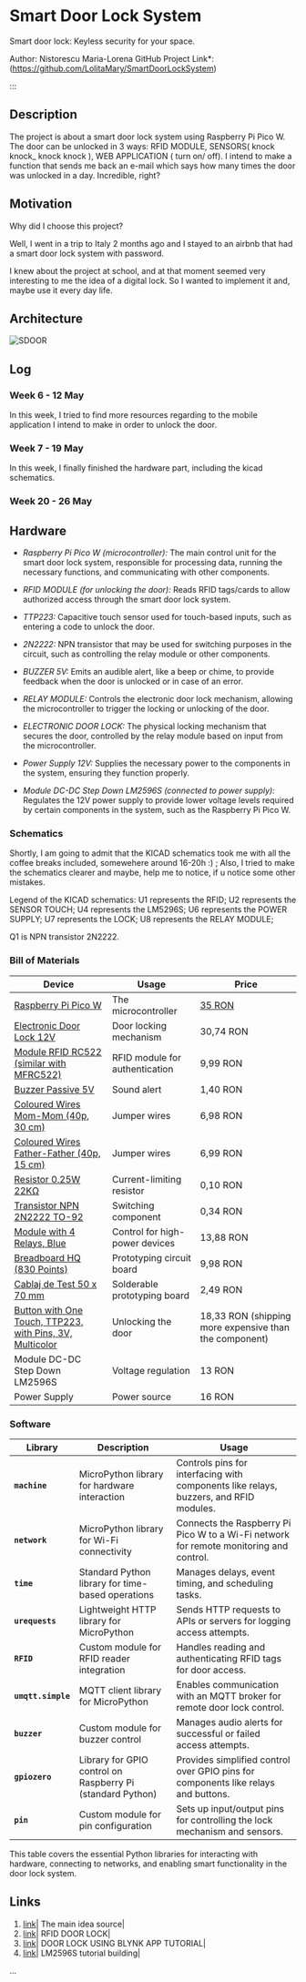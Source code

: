 # Smart Door Lock System
Smart door lock: Keyless security for your space.

Author: Nistorescu Maria-Lorena
GitHub Project Link*: (https://github.com/LolitaMary/SmartDoorLockSystem)

:::

## Description

The project is about a smart door lock system using Raspberry Pi Pico W. 
The door can be unlocked in 3 ways: RFID MODULE, SENSORS( knock knock_ knock knock ), WEB APPLICATION ( turn on/ off).
I intend to make a function that sends me back an e-mail which says how many times the door was unlocked in a day. Incredible, right?

## Motivation

Why did I choose this project?

Well, I went in a trip to Italy 2 months ago and I stayed to an airbnb that had a smart door lock system with password.

I knew about the project at school, and at that moment seemed very interesting to me the idea of a digital lock.
So I wanted to implement it and, maybe use it every day life.


## Architecture 

![SDOOR](https://github.com/UPB-FILS-MA/upb-fils-ma.github.io/assets/120091173/9e9a5397-384d-43d5-ad6c-95f6c4b8de39)

## Log

<!-- write every week your progress here -->

### Week 6 - 12 May
In this week, I tried to find more resources regarding to the mobile application I intend to make in order to unlock the door.

### Week 7 - 19 May
In this week, I finally finished the hardware part, including the kicad schematics.

### Week 20 - 26 May


## Hardware

- *Raspberry Pi Pico W (microcontroller):* The main control unit for the smart door lock system, responsible for processing data, running the necessary functions, and communicating with other components.
  
- *RFID MODULE (for unlocking the door):* Reads RFID tags/cards to allow authorized access through the smart door lock system.
  
- *TTP223:* Capacitive touch sensor used for touch-based inputs, such as entering a code to unlock the door.
  
- *2N2222:* NPN transistor that may be used for switching purposes in the circuit, such as controlling the relay module or other components.
  
- *BUZZER 5V:* Emits an audible alert, like a beep or chime, to provide feedback when the door is unlocked or in case of an error.
  
- *RELAY MODULE:* Controls the electronic door lock mechanism, allowing the microcontroller to trigger the locking or unlocking of the door.
  
- *ELECTRONIC DOOR LOCK:* The physical locking mechanism that secures the door, controlled by the relay module based on input from the microcontroller.
  
- *Power Supply 12V:* Supplies the necessary power to the components in the system, ensuring they function properly.
  
- *Module DC-DC Step Down LM2596S  (connected to power supply):* Regulates the 12V power supply to provide lower voltage levels required by certain components in the system, such as the Raspberry Pi Pico W.


### Schematics

Shortly, I am going to admit that the KICAD schematics took me with all the coffee breaks included, somewehere around 16-20h :) ;
Also, I tried to make the schematics clearer and maybe, help me to notice, if u notice some other mistakes.

Legend of the KICAD schematics:
U1  represents the RFID;
U2  represents the SENSOR TOUCH;
U4  represents the LM5296S;
U6  represents the POWER SUPPLY;
U7  represents the LOCK;
U8  represents the RELAY MODULE;

Q1 is NPN transistor 2N2222.



### Bill of Materials

<!-- Fill out this table with all the hardware components that you might need.

The format is 

| [Device](link://to/device) | This is used ... | [price](link://to/store) |



-->


| **Device** | **Usage** | **Price** |
|------------|-----------|-----------|
| [Raspberry Pi Pico W](https://www.raspberrypi.com/documentation/microcontrollers/raspberry-pi-pico.html) | The microcontroller | [35 RON](https://www.optimusdigital.ro/en/raspberry-pi-boards/12394-raspberry-pi-pico-w.html) |
| [Electronic Door Lock 12V](https://cleste.ro/incuietoare-electrica-12v.html) | Door locking mechanism | 30,74 RON |
| [Module RFID RC522 (similar with MFRC522)](https://www.optimusdigital.ro/ro/cautare?controller=search&orderby=position&orderway=desc&search_query=Modul+RFID+RC522+%28similar+cu+MFRC522%29&submit_search=) | RFID module for authentication | 9,99 RON |
| [Buzzer Passive 5V](https://www.optimusdigital.ro/ro/audio-buzzere/634-buzzer-pasiv-de-5-v.html?search_query=Buzzer+Pasiv+de+5+V%09+%09&results=15) | Sound alert | 1,40 RON |
| [Coloured Wires Mom-Mom (40p, 30 cm)](https://www.optimusdigital.ro/ro/fire-fire-mufate/881-set-fire-mama-mama-40p-15-cm.html?search_query=%09Fire+Colorate+Mama-Mama+%2840p%2C+30+cm%29+%09&results=10) | Jumper wires | 6,98 RON |
| [Coloured Wires Father-Father (40p, 15 cm)](https://www.optimusdigital.ro/ro/fire-fire-mufate/884-set-fire-tata-tata-40p-10-cm.html?search_query=%09Fire+Colorate+Tata-Tata+%2840p%2C+15+cm%29&results=10) | Jumper wires | 6,99 RON |
| [Resistor 0.25W 22KΩ](https://www.optimusdigital.ro/ro/componente-electronice-rezistoare/858-rezistor-025w-18k.html?search_query=rezistor&results=120) | Current-limiting resistor | 0,10 RON |
| [Transistor NPN 2N2222 TO-92](https://www.optimusdigital.ro/ro/componente-electronice-tranzistoare/935-tranzistor-s9013-npn-50-pcs-set.html?search_query=Tranzistor+NPN+2n2222+TO-92&results=9) | Switching component | 0,34 RON |
| [Module with 4 Relays, Blue](https://www.optimusdigital.ro/ro/electronica-de-putere-module-cu-releu/478-modul-releu-cu-4-canale-albastru.html?search_query=Modul+cu+4+Relee%2C+Albastru&results=3) | Control for high-power devices | 13,88 RON |
| [Breadboard HQ (830 Points)](https://www.optimusdigital.ro/ro/prototipare-breadboard-uri/8-breadboard-830-points.html?search_query=Breadboard+HQ+%28830+Puncte%29&results=12) | Prototyping circuit board | 9,98 RON |
| [Cablaj de Test 50 x 70 mm](https://www.optimusdigital.ro/ro/cautare?controller=search&orderby=position&orderway=desc&search_query=Cablaj+de+test+50+x+70+mm&submit_search=) | Solderable prototyping board | 2,49 RON |
| [Button with One Touch, TTP223, with Pins, 3V, Multicolor](https://www.emag.ro/buton-cu-o-singura-atingere-ttp223-cu-pini-3-v-multicolor-ttp223-mod-1ch/pd/DC6798MBM/) | Unlocking the door | 18,33 RON (shipping more expensive than the component) |
| Module DC-DC Step Down LM2596S | Voltage regulation | 13 RON |
| Power Supply | Power source | 16 RON |

### Software

| **Library**        | **Description**                                           | **Usage**                                                                 |
|--------------------|-----------------------------------------------------------|--------------------------------------------------------------------------|
| **`machine`**      | MicroPython library for hardware interaction              | Controls pins for interfacing with components like relays, buzzers, and RFID modules. |
| **`network`**      | MicroPython library for Wi-Fi connectivity                | Connects the Raspberry Pi Pico W to a Wi-Fi network for remote monitoring and control. |
| **`time`**         | Standard Python library for time-based operations         | Manages delays, event timing, and scheduling tasks.                      |
| **`urequests`**    | Lightweight HTTP library for MicroPython                  | Sends HTTP requests to APIs or servers for logging access attempts.      |
| **`RFID`**         | Custom module for RFID reader integration                 | Handles reading and authenticating RFID tags for door access.            |
| **`umqtt.simple`** | MQTT client library for MicroPython                       | Enables communication with an MQTT broker for remote door lock control.  |
| **`buzzer`**       | Custom module for buzzer control                          | Manages audio alerts for successful or failed access attempts.           |
| **`gpiozero`**     | Library for GPIO control on Raspberry Pi (standard Python)| Provides simplified control over GPIO pins for components like relays and buttons. |
| **`pin`**          | Custom module for pin configuration                       | Sets up input/output pins for controlling the lock mechanism and sensors.|

This table covers the essential Python libraries for interacting with hardware, connecting to networks, and enabling smart functionality in the door lock system.


## Links

<!-- Add a few links that inspired you and that you think you will use for your project -->

1. [link](https://www.youtube.com/watch?v=LfptYHFc6xU)| The main idea source|
2. [link](https://youtube.com/shorts/94idGywsd70?si=_esn9RnLSelw9FPq)| RFID DOOR LOCK|
3. [link](https://www.youtube.com/watch?v=VP0qLUOdvuU)| DOOR LOCK USING BLYNK APP TUTORIAL|
4. [link](https://youtu.be/RAbTdeLU2JQ?si=CxUgyN9DnoZCcLRv)| LM2596S tutorial building|

...
